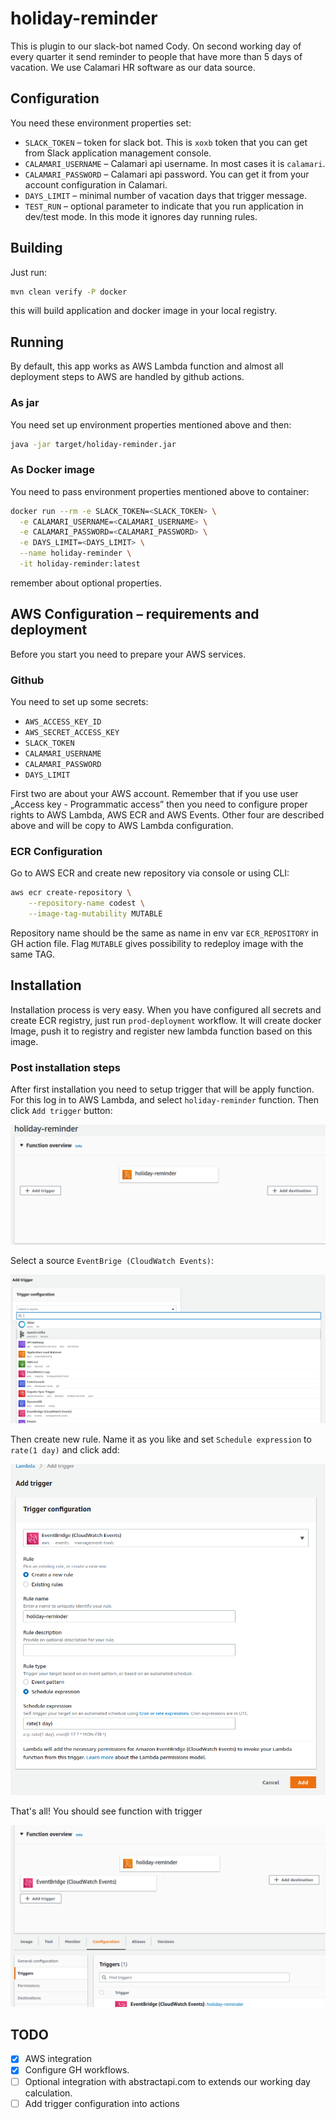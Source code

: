 # holiday-reminder

This is plugin to our slack-bot named Cody. On second working day of every quarter it send reminder to people that have
more than 5 days of vacation. We use Calamari HR software as our data source.

## Configuration

You need these environment properties set:

* `SLACK_TOKEN` – token for slack bot. This is `xoxb` token that you can get from Slack application management console.
* `CALAMARI_USERNAME` – Calamari api username. In most cases it is `calamari`.
* `CALAMARI_PASSWORD` – Calamari api password. You can get it from your account configuration in Calamari.
* `DAYS_LIMIT` – minimal number of vacation days that trigger message.
* `TEST_RUN` – optional parameter to indicate that you run application in dev/test mode. In this mode it ignores day
  running rules.

## Building

Just run:

```bash
mvn clean verify -P docker
```

this will build application and docker image in your local registry.

## Running

By default, this app works as AWS Lambda function and almost all deployment steps to AWS are handled by github actions.

### As jar

You need set up environment properties mentioned above and then:

```bash
java -jar target/holiday-reminder.jar
```

### As Docker image

You need to pass environment properties mentioned above to container:

```bash
docker run --rm -e SLACK_TOKEN=<SLACK_TOKEN> \
  -e CALAMARI_USERNAME=<CALAMARI_USERNAME> \
  -e CALAMARI_PASSWORD=<CALAMARI_PASSWORD> \
  -e DAYS_LIMIT=<DAYS_LIMIT> \
  --name holiday-reminder \
  -it holiday-reminder:latest
```

remember about optional properties.

## AWS Configuration – requirements and deployment

Before you start you need to prepare your AWS services.

### Github

You need to set up some secrets:

- `AWS_ACCESS_KEY_ID`
- `AWS_SECRET_ACCESS_KEY`
- `SLACK_TOKEN`
- `CALAMARI_USERNAME`
- `CALAMARI_PASSWORD`
- `DAYS_LIMIT`

First two are about your AWS account. Remember that if you use user „Access key - Programmatic access” then you need to
configure proper rights to AWS Lambda, AWS ECR and AWS Events. Other four are described above and will be copy to AWS
Lambda configuration.

### ECR Configuration

Go to AWS ECR and create new repository via console or using CLI:

```bash
aws ecr create-repository \
    --repository-name codest \
    --image-tag-mutability MUTABLE
```

Repository name should be the same as name in env var `ECR_REPOSITORY` in GH action file. Flag `MUTABLE` gives
possibility to redeploy image with the same TAG.

## Installation

Installation process is very easy. When you have configured all secrets and create ECR registry, just
run `prod-deployment` workflow. It will create docker Image, push it to registry and register new lambda function based
on this image.

### Post installation steps

After first installation you need to setup trigger that will be apply function. For this log in to AWS Lambda, and
select `holiday-reminder` function. Then click `Add trigger` button:

![](/img/lambda1.png)

Select a source `EventBrige (CloudWatch Events)`:

![](/img/lambda2.png)

Then create new rule. Name it as you like and set `Schedule expression` to `rate(1 day)` and click add:

![](/img/lambda3.png)

That's all! You should see function with trigger

![](/img/lambda4.png)

## TODO

- [x] AWS integration
- [x] Configure GH workflows.
- [ ] Optional integration with abstractapi.com to extends our working day calculation.
- [ ] Add trigger configuration into actions